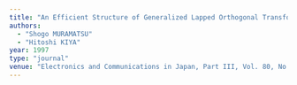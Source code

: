 ```yaml
---
title: "An Efficient Structure of Generalized Lapped Orthogonal Transforms for Finite-Duration Sequences and Its Application to M-Band Discrete-Time Wavelet Transforms"
authors:
  - "Shogo MURAMATSU"
  - "Hitoshi KIYA"
year: 1997
type: "journal"
venue: "Electronics and Communications in Japan, Part III, Vol. 80, No. 10, pp. 39-50, 1997-10-01."
---
```

